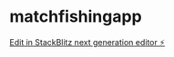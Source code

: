 # matchfishingapp

[Edit in StackBlitz next generation editor ⚡️](https://stackblitz.com/~/github.com/benu1983/matchfishingapp)